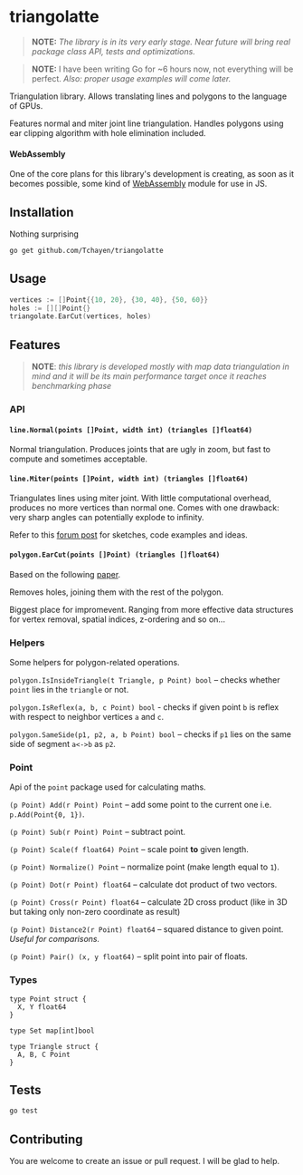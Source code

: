 # triangolatte

> **NOTE:** _The library is in its very early stage. Near future will bring real package class API, tests and optimizations._

> **NOTE:** I have been writing Go for ~6 hours now, not everything will be perfect. _Also: proper usage examples will come later._

Triangulation library. Allows translating lines and polygons to the language of GPUs.

Features normal and miter joint line triangulation. Handles polygons using ear clipping algorithm with hole elimination included.

#### WebAssembly

One of the core plans for this library's development is creating, as soon as it becomes possible, some kind of [WebAssembly](https://webassembly.org/) module for use in JS.

## Installation

Nothing surprising
```bash
go get github.com/Tchayen/triangolatte
```

## Usage

```go
vertices := []Point{{10, 20}, {30, 40}, {50, 60}}
holes := [][]Point{}
triangolate.EarCut(vertices, holes)
```

## Features

> **NOTE**: _this library is developed mostly with map data triangulation in mind and it will be its main performance target once it reaches benchmarking phase_

### API

#### `line.Normal(points []Point, width int) (triangles []float64)`

Normal triangulation. Produces joints that are ugly in zoom, but fast to compute and sometimes acceptable.

#### `line.Miter(points []Point, width int) (triangles []float64)`

Triangulates lines using miter joint. With little computational overhead, produces no more vertices than normal one. Comes with one drawback: very sharp angles can potentially explode to infinity.

Refer to this [forum post](https://forum.libcinder.org/topic/smooth-thick-lines-using-geometry-shader) for sketches, code examples and ideas.

#### `polygon.EarCut(points []Point) (triangles []float64)`

Based on the following [paper](https://www.geometrictools.com/Documentation/TriangulationByEarClipping.pdf).

Removes holes, joining them with the rest of the polygon.

Biggest place for impromevent. Ranging from more effective data structures for vertex removal, spatial indices, z-ordering and so on...

### Helpers

Some helpers for polygon-related operations.

`polygon.IsInsideTriangle(t Triangle, p Point) bool` – checks whether `point` lies in the `triangle` or not.

`polygon.IsReflex(a, b, c Point) bool` - checks if given point `b` is reflex with respect to neighbor vertices `a` and `c`.

`polygon.SameSide(p1, p2, a, b Point) bool` – checks if `p1` lies on the same side of segment `a<->b` as `p2`.

### Point

Api of the `point` package used for calculating maths.

`(p Point) Add(r Point) Point` – add some point to the current one i.e. `p.Add(Point{0, 1})`.

`(p Point) Sub(r Point) Point` – subtract point.

`(p Point) Scale(f float64) Point` – scale point **to** given length.

`(p Point) Normalize() Point` – normalize point (make length equal to `1`).

`(p Point) Dot(r Point) float64` – calculate dot product of two vectors.

`(p Point) Cross(r Point) float64` – calculate 2D cross product (like in 3D but taking only non-zero coordinate as result)

`(p Point) Distance2(r Point) float64` – squared distance to given point. _Useful for comparisons._

`(p Point) Pair() (x, y float64)` – split point into pair of floats.

### Types

```
type Point struct {
  X, Y float64
}
```

```
type Set map[int]bool
```

```
type Triangle struct {
  A, B, C Point
}
```

## Tests

```bash
go test
```

## Contributing

You are welcome to create an issue or pull request. I will be glad to help.
